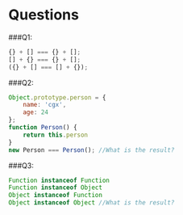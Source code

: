 Questions
===========

###Q1:

```javascript
{} + [] === {} + [];
[] + {} === {} + [];
({} + [] === [] + {});
```

###Q2:
```javascript
Object.prototype.person = {
    name: 'cgx',
    age: 24
};
function Person() {
    return this.person
}
new Person === Person(); //What is the result?
```

###Q3:
```javascript
Function instanceof Function
Function instanceof Object
Object instanceof Function
Object instanceof Object //What is the result?
```